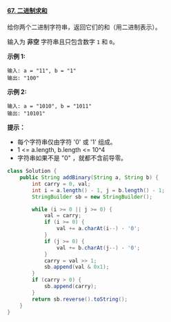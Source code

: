 #### [67. 二进制求和](https://leetcode-cn.com/problems/add-binary/)

给你两个二进制字符串，返回它们的和（用二进制表示）。

输入为 **非空** 字符串且只包含数字 `1` 和 `0`。

**示例 1:**

```
输入: a = "11", b = "1"
输出: "100"
```

**示例 2:**

```
输入: a = "1010", b = "1011"
输出: "10101"
```

**提示：**

* 每个字符串仅由字符 '0' 或 '1' 组成。
* 1 <= a.length, b.length <= 10^4
* 字符串如果不是 "0" ，就都不含前导零。

```java
class Solution {
    public String addBinary(String a, String b) {
        int carry = 0, val;
        int i = a.length() - 1, j = b.length() - 1;
        StringBuilder sb = new StringBuilder();

        while (i >= 0 || j >= 0) {
            val = carry;
            if (i >= 0) {
                val += a.charAt(i--) - '0';
            }
            if (j >= 0) {
                val += b.charAt(j--) - '0';
            }
            carry = val >> 1;
            sb.append(val & 0x1);
        }
        if (carry > 0) {
            sb.append(carry);
        }
        return sb.reverse().toString();
    }
}
```

